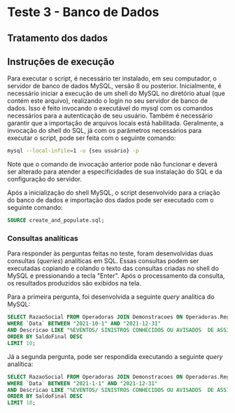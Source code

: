 # Teste 3 - Banco de Dados

## Tratamento dos dados

## Instruções de execução

Para executar o script, é necessário ter instalado, em seu computador, o
servidor de banco de dados MySQL, versão 8 ou posterior. Inicialmente, é
necessário iniciar a execução de um shell do MySQL no diretório atual (que
contém este arquivo), realizando o login no seu servidor de banco de dados. Isso
é feito invocando o executável do mysql com os comandos necessários para a
autenticação de seu usuário. Também é necessário garantir que a importação de
arquivos locais está habilitada. Geralmente, a invocação do shell do SQL, já com
os parâmetros necessários para executar o script, pode ser feita com o seguinte
comando:

```bash
mysql --local-infile=1 -u {seu usuário} -p 
```

Note que o comando de invocação anterior pode não funcionar e deverá ser
alterado para atender a especificidades de sua instalação do SQL e da
configuração do servidor.

Após a inicialização do shell MySQL, o script desenvolvido para a criação do
banco de dados e importação dos dados pode ser executado com o seguinte comando:

```sql
SOURCE create_and_populate.sql;
```

### Consultas analíticas

Para responder às perguntas feitas no teste, foram desenvolvidas duas consultas
(*queries*) analíticas em SQL. Essas consultas podem ser executadas copiando e
colando o texto das consultas criadas no shell do MySQL e pressionando a tecla
"Enter". Após o processamento da consulta, os resultados produzidos são exibidos
na tela.

Para a primeira pergunta, foi desenvolvida a seguinte *query* analítica do MySQL:

```sql
SELECT RazaoSocial FROM Operadoras JOIN Demonstracoes ON Operadoras.Registro=Demonstracoes.Registro
WHERE `Data` BETWEEN "2021-10-1" AND "2021-12-31"
AND Descricao LIKE "%EVENTOS/ SINISTROS CONHECIDOS OU AVISADOS  DE ASSISTÊNCIA A SAÚDE MEDICO HOSPITALAR%"
ORDER BY SaldoFinal DESC
LIMIT 10;
```

Já a segunda pergunta, pode ser respondida executando a seguinte *query*
analítica:

```sql
SELECT RazaoSocial FROM Operadoras JOIN Demonstracoes ON Operadoras.Registro=Demonstracoes.Registro
WHERE `Data` BETWEEN "2021-1-1" AND "2021-12-31"
AND Descricao LIKE "%EVENTOS/ SINISTROS CONHECIDOS OU AVISADOS  DE ASSISTÊNCIA A SAÚDE MEDICO HOSPITALAR%"
ORDER BY SaldoFinal DESC
LIMIT 10;
```
